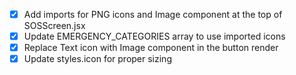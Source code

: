 - [x] Add imports for PNG icons and Image component at the top of SOSScreen.jsx
- [x] Update EMERGENCY_CATEGORIES array to use imported icons
- [x] Replace Text icon with Image component in the button render
- [x] Update styles.icon for proper sizing
